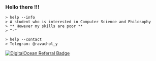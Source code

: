 ### Hello there !!!

``` shell
> help --info
> A student who is interested in Computer Science and Philosophy
> ** However my skills are poor **
> ^-^
```
``` shell
> help --contact
> Telegram: @ravachol_y
```

[![DigitalOcean Referral Badge](https://web-platforms.sfo2.digitaloceanspaces.com/WWW/Badge%202.svg)](https://www.digitalocean.com/?refcode=835379d82fb8&utm_campaign=Referral_Invite&utm_medium=Referral_Program&utm_source=badge)
